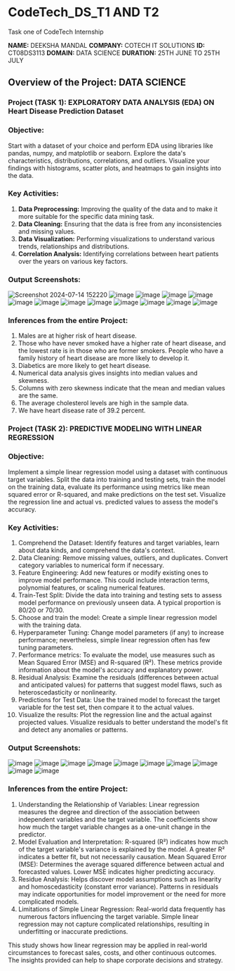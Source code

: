 # CodeTech_DS_T1 AND T2
Task one of CodeTech Internship

**NAME:** DEEKSHA MANDAL
**COMPANY:** COTECH IT SOLUTIONS
**ID:** CT08DS3113
**DOMAIN:** DATA SCIENCE
**DURATION:** 25TH JUNE TO 25TH JULY 

## Overview of the Project: DATA SCIENCE

### Project (TASK 1): EXPLORATORY DATA ANALYSIS (EDA) ON Heart Disease Prediction Dataset

### Objective: 
Start with a dataset of your choice and perform EDA using libraries like pandas, numpy, and matplotlib or seaborn. Explore the data's characteristics, distributions, correlations, and outliers. Visualize your findings with histograms, scatter plots, and heatmaps to gain insights into the data.

### Key Activities:
1. **Data Preprocessing:** Improving the quality of the data and to make it more suitable for the specific data mining task.
2. **Data Cleaning:** Ensuring that the data is free from any inconsistencies and missing values.
3. **Data Visualization:** Performing visualizations to understand various trends, relationships and distributions.
4. **Correlation Analysis:** Identifying correlations between heart patients over the years on various key factors.

### Output Screenshots:
![Screenshot 2024-07-14 152220](https://github.com/user-attachments/assets/5af0459d-b008-449e-8acb-a7340b1eda9b)
![image](https://github.com/user-attachments/assets/797c8bec-55eb-47f2-b428-95197746bd76)
![image](https://github.com/user-attachments/assets/58b2beff-edc6-481c-a6a4-aa56b8acdaa1)
![image](https://github.com/user-attachments/assets/62a4dc7f-bef7-4d63-bfd4-3d12edb15f99)
![image](https://github.com/user-attachments/assets/418e27a8-4305-48cd-ad8b-c71b5f7cd01b)
![image](https://github.com/user-attachments/assets/a14a299a-e9c5-4760-97eb-67adfea61a2c)
![image](https://github.com/user-attachments/assets/30bb8f9a-d406-497d-a64c-356ecb007356)
![image](https://github.com/user-attachments/assets/a23efe88-8aeb-44f2-a6d6-3c92b702a127)
![image](https://github.com/user-attachments/assets/13bf0cdf-cb3a-4894-9051-a187a54df31a)
![image](https://github.com/user-attachments/assets/5270e38f-064a-41a9-a233-2675876371de)
![image](https://github.com/user-attachments/assets/3ffa68ec-f193-4581-90db-f0db92ef9c78)
![image](https://github.com/user-attachments/assets/3a724bb7-8723-46ad-a6d8-4c6b2dd80f08)
![image](https://github.com/user-attachments/assets/34e56bd6-2832-4d93-8539-71cd32e1d467)


### Inferences from the entire Project:

1. Males are at higher risk of heart disease.
2. Those who have never smoked have a higher rate of heart disease, and the lowest rate is in those who are former smokers.
People who have a family history of heart disease are more likely to develop it.
3. Diabetics are more likely to get heart disease.
4. Numerical data analysis gives insights into median values and skewness.
5. Columns with zero skewness indicate that the mean and median values are the same.
6. The average cholesterol levels are high in the sample data.
7. We have heart disease rate of 39.2 percent.





### Project (TASK 2): PREDICTIVE MODELING WITH LINEAR REGRESSION

### Objective: 
Implement a simple linear regression model using a dataset with continuous target variables. Split the data into training and testing sets, train the model on the training data, evaluate its performance using metrics like mean squared error or R-squared, and make predictions on the test set. Visualize the regression line and actual vs. predicted values to assess the model's accuracy.


### Key Activities:
1. Comprehend the Dataset: Identify features and target variables, learn about data kinds, and comprehend the data's context.
2. Data Cleaning: Remove missing values, outliers, and duplicates. Convert category variables to numerical form if necessary.
3. Feature Engineering: Add new features or modify existing ones to improve model performance. This could include interaction terms, polynomial features, or scaling numerical features.
4. Train-Test Split: Divide the data into training and testing sets to assess model performance on previously unseen data. A typical proportion is 80/20 or 70/30.
5. Choose and train the model: Create a simple linear regression model with the training data.
6. Hyperparameter Tuning: Change model parameters (if any) to increase performance; nevertheless, simple linear regression often has few tuning parameters.
7. Performance metrics: To evaluate the model, use measures such as Mean Squared Error (MSE) and R-squared (R²). These metrics provide information about the model's accuracy and explanatory power.
8. Residual Analysis: Examine the residuals (differences between actual and anticipated values) for patterns that suggest model flaws, such as heteroscedasticity or nonlinearity.
9. Predictions for Test Data: Use the trained model to forecast the target variable for the test set, then compare it to the actual values.
10. Visualize the results: Plot the regression line and the actual against projected values. Visualize residuals to better understand the model's fit and detect any anomalies or patterns.


### Output Screenshots:
![image](https://github.com/user-attachments/assets/f7147bed-f514-4175-a160-5e10e24732b3)
![image](https://github.com/user-attachments/assets/61458a8c-8c0d-4e38-8399-52739e00ff08)
![image](https://github.com/user-attachments/assets/91f86169-469d-4608-976d-b37d7ee30b13)
![image](https://github.com/user-attachments/assets/6233293d-4631-4e4c-944b-7e08828fd440)
![image](https://github.com/user-attachments/assets/624d5c2c-855c-44c1-afbf-313c4737992e)
![image](https://github.com/user-attachments/assets/0188a629-05f7-4648-b685-8d76d41ac0d6)
![image](https://github.com/user-attachments/assets/6632037f-b9f7-4002-82f6-a65279745196)
![image](https://github.com/user-attachments/assets/0b377b93-2a28-453d-8143-ce7a70a7e6ba)
![image](https://github.com/user-attachments/assets/317b78c8-b985-452a-8fdf-b7d4176e42cb)
![image](https://github.com/user-attachments/assets/4c3cf97e-a117-419a-9e30-7ff4b98327ab)


### Inferences from the entire Project:
1. Understanding the Relationship of Variables:
Linear regression measures the degree and direction of the association between independent variables and the target variable. The coefficients show how much the target variable changes as a one-unit change in the predictor.
2. Model Evaluation and Interpretation:
R-squared (R²) indicates how much of the target variable's variance is explained by the model. A greater R² indicates a better fit, but not necessarily causation.
Mean Squared Error (MSE): Determines the average squared difference between actual and forecasted values. Lower MSE indicates higher predicting accuracy.
3. Residue Analysis:
Helps discover model assumptions such as linearity and homoscedasticity (constant error variance). Patterns in residuals may indicate opportunities for model improvement or the need for more complicated models.
4. Limitations of Simple Linear Regression:
Real-world data frequently has numerous factors influencing the target variable. Simple linear regression may not capture complicated relationships, resulting in underfitting or inaccurate predictions.

This study shows how linear regression may be applied in real-world circumstances to forecast sales, costs, and other continuous outcomes. The insights provided can help to shape corporate decisions and strategy.
